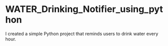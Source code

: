 # WATER_Drinking_Notifier_using_python
I created a simple Python project that reminds users to drink water every hour.
